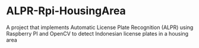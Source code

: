 # ALPR-Rpi-HousingArea
A project that implements Automatic License Plate Recognition (ALPR) using Raspberry PI and OpenCV to detect Indonesian license plates in a housing area
